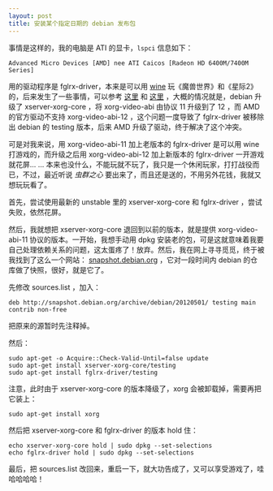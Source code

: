 ```yaml
---
layout: post
title: 安装某个指定日期的 debian 发布包
---
```


事情是这样的，我的电脑是 ATI 的显卡，`lspci` 信息如下：

    Advanced Micro Devices [AMD] nee ATI Caicos [Radeon HD 6400M/7400M Series]

用的驱动程序是 fglrx-driver，本来是可以用 [wine](http://www.winehq.org) 玩《魔兽世界》和《星际2》的，后来发生了一些事情，可以参考 [这里](http://bugs.debian.org/cgi-bin/bugreport.cgi?bug=671320) 和 [这里](http://bugs.debian.org/cgi-bin/bugreport.cgi?bug=675585) ，大概的情况就是，debian 升级了 xserver-xorg-core ，将 xorg-video-abi 由协议 11 升级到了 12 ，而 AMD 的官方驱动不支持 xorg-video-abi-12 ，这个问题一度导致了 fglrx-driver 被移除出 debian 的 testing 版本，后来 AMD 升级了驱动，终于解决了这个冲突。

<!--more-->

可是对我来说，用 xorg-video-abi-11 加上老版本的 fglrx-driver 是可以用 wine 打游戏的，而升级之后用 xorg-video-abi-12 加上新版本的 fglrx-driver 一开游戏就花屏... ... 本来也没什么，不能玩就不玩了，我只是一个休闲玩家，打打战役而已，不过，最近听说 _虫群之心_ 要出来了，而且还是送的，不用另外花钱，我就又想玩玩看了。

首先，尝试使用最新的 unstable 里的 xserver-xorg-core 和 fglrx-driver ，尝试失败，依然花屏。

然后，我就想把 xserver-xorg-core 退回到以前的版本，就是提供 xorg-video-abi-11 协议的版本。一开始，我想手动用 dpkg 安装老的包，可是这就意味着我要自己处理依赖关系的问题，这太蛋疼了！放弃。然后，我在网上寻寻觅觅，终于被我找到了这么一个网站： [snapshot.debian.org](http://snapshot.debian.org)  ，它对一段时间内 debian 的仓库做了快照，很好，就是它了。

先修改 sources.list ，加入：

    deb http://snapshot.debian.org/archive/debian/20120501/ testing main contrib non-free

把原来的源暂时先注释掉。

然后：

    sudo apt-get -o Acquire::Check-Valid-Until=false update
    sudo apt-get install xserver-xorg-core/testing
    sudo apt-get install fglrx-driver/testing

注意，此时由于 xserver-xorg-core 的版本降级了，xorg 会被卸载掉，需要再把它装上：

    sudo apt-get install xorg

然后把 xserver-xorg-core 和 fglrx-driver 的版本 hold 住：

    echo xserver-xorg-core hold | sudo dpkg --set-selections
    echo fglrx-driver hold | sudo dpkg --set-selections

最后，把 sources.list 改回来，重启一下，就大功告成了，又可以享受游戏了，哇哈哈哈哈！
